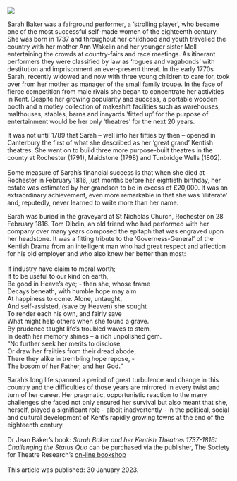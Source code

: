 <a href="https://beta.kent-maps.online"><img src="https://beta.kent-maps.online/juncture/ve-button.png"></a>
<param ve-config title="Sarah Baker and her Kentish Theatres (1737-1816)" author="Jean Baker" layout="vtl" 
banner="/images/banners/18c.jpg">

Sarah Baker was a fairground performer, a ‘strolling player’, who became one of the most successful self-made women of the eighteenth century. She was born in 1737 and throughout her childhood and youth travelled the country with her mother Ann Wakelin and her younger sister Moll entertaining the crowds at country-fairs and race meetings. As itinerant performers they were classified by law as ‘rogues and vagabonds’ with destitution and imprisonment an ever-present threat. 
In the early 1770s Sarah, recently widowed and now with three young children to care for, took over from her mother as manager of the small family troupe. In the face of fierce competition from male rivals she began to concentrate her activities in Kent. Despite her growing popularity and success, a portable wooden booth and a motley collection of makeshift facilities such as warehouses, malthouses, stables, barns and innyards ‘fitted up’ for the purpose of entertainment would be her only ‘theatres’ for the next 20 years.
<param ve-image url="https://upload.wikimedia.org/wikipedia/commons/5/57/Sarah_Baker_theatre_paybox.jpg" label="Sarah Baker Theatre Pay Box, Rochester" attribution="The Illustrated London News, Public domain, via Wikimedia Commons">
                       
It was not until 1789 that Sarah – well into her fifties by then – opened in Canterbury the first of what she described as her ‘great grand’ Kentish theatres. She went on to build three more purpose-built theatres in the county at Rochester (1791), Maidstone (1798) and Tunbridge Wells (1802). 
<br><br>
Some measure of Sarah’s financial success is that when she died at Rochester in February 1816, just months before her eightieth birthday, her estate was estimated by her grandson to be in excess of £20,000. It was an extraordinary achievement, even more remarkable in that she was ‘illiterate’ and, reputedly, never learned to write more than her name.
<param ve-image url="https://stor.artstor.org/stor/36430364-5e5f-41c5-a111-211dda4fff3e" label="Site of Mrs Baker's Canterbury Theatre" attribution="© Martin Crowther">
                                
Sarah was buried in the graveyard at St Nicholas Church, Rochester on 28 February 1816. Tom Dibdin, an old friend who had performed with her company over many years composed the epitaph that was engraved upon her headstone. It was a fitting tribute to the ‘Governess-General’ of the Kentish Drama from an intelligent man who had great respect and affection for his old employer and who also knew her better than most:
<br><br>
If industry have claim to moral worth;   
If to be useful to our kind on earth,   
Be good in Heave’s eye; - then she, whose frame   
Decays beneath, with humble hope may aim   
At happiness to come. Alone, untaught,   
And self-assisted, (save by Heaven) she sought   
To render each his own, and fairly save   
What might help others when she found a grave.   
By prudence taught life’s troubled waves to stem,   
In death her memory shines – a rich unpolished gem.   
“No further seek her merits to disclose,   
Or draw her frailties from their dread abode;   
There they alike in trembling hope repose, -   
The bosom of her Father, and her God.”   
<param ve-image url="https://upload.wikimedia.org/wikipedia/commons/e/ea/St_Nicholas_church%2C_Rochester-geograph.org.uk-1845253.jpg" label="St Nicholas Church, Rochester" attribution="N Chadwick" license="CC BY-SA 2.0">

Sarah’s long life spanned a period of great turbulence and change in this country and the difficulties of those years are mirrored in every twist and turn of her career. Her pragmatic, opportunistic reaction to the many challenges she faced not only ensured her survival but also meant that she, herself, played a significant role - albeit inadvertently - in the political, social and cultural development of Kent’s rapidly growing towns at the end of the eighteenth century.
<br><br>
Dr Jean Baker’s book: _Sarah Baker and her Kentish Theatres 1737-1816: Challenging the Status Quo_ can be purchased via the publisher, The Society for Theatre Research’s [on-line bookshop](www.str.org.uk) 
<br><br>
This article was published: 30 January 2023.
<param ve-image url="https://stor.artstor.org/stor/4b1bcc91-3a8d-416b-a3bc-522c47582a6d" label="Theatre Royal, Rochester" attribution="By kind permission of Dickens House Museum, Broadstairs">

